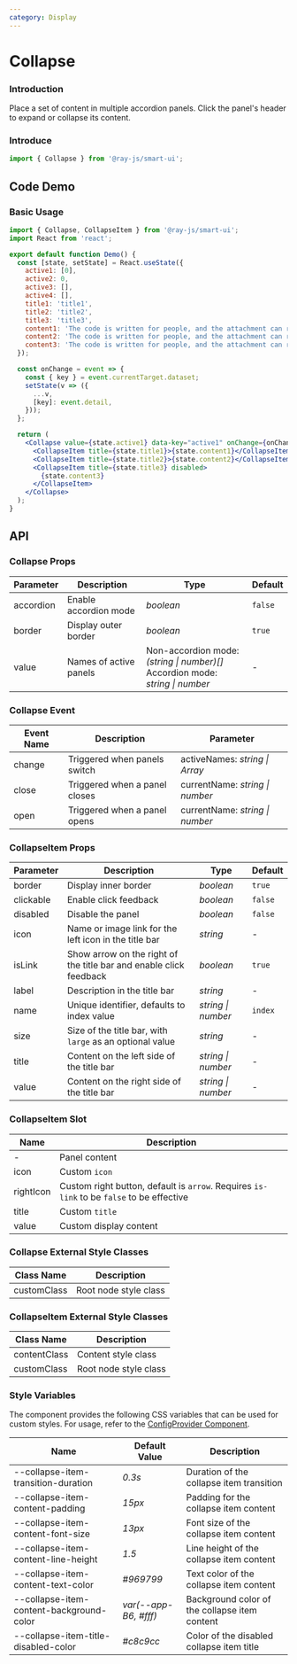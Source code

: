 ```yaml
---
category: Display
---
```


# Collapse

### Introduction

Place a set of content in multiple accordion panels. Click the panel's header to expand or collapse its content.

### Introduce

```jsx
import { Collapse } from '@ray-js/smart-ui';
```

## Code Demo

### Basic Usage

```jsx
import { Collapse, CollapseItem } from '@ray-js/smart-ui';
import React from 'react';

export default function Demo() {
  const [state, setState] = React.useState({
    active1: [0],
    active2: 0,
    active3: [],
    active4: [],
    title1: 'title1',
    title2: 'title2',
    title3: 'title3',
    content1: 'The code is written for people, and the attachment can run on the machine',
    content2: 'The code is written for people, and the attachment can run on the machine',
    content3: 'The code is written for people, and the attachment can run on the machine',
  });

  const onChange = event => {
    const { key } = event.currentTarget.dataset;
    setState(v => ({
      ...v,
      [key]: event.detail,
    }));
  };

  return (
    <Collapse value={state.active1} data-key="active1" onChange={onChange}>
      <CollapseItem title={state.title1}>{state.content1}</CollapseItem>
      <CollapseItem title={state.title2}>{state.content2}</CollapseItem>
      <CollapseItem title={state.title3} disabled>
        {state.content3}
      </CollapseItem>
    </Collapse>
  );
}
```

## API

### Collapse Props

| Parameter | Description             | Type                                                                    | Default |
| --------- | ----------------------- | ----------------------------------------------------------------------- | ------- |
| accordion | Enable accordion mode | _boolean_ | `false` |
| border | Display outer border | _boolean_ | `true` |
| value | Names of active panels | Non-accordion mode: _(string \| number)[]_<br>Accordion mode: _string \| number_ | - |

### Collapse Event

| Event Name | Description               | Parameter                          |
| ---------- | ------------------------- | ---------------------------------- |
| change | Triggered when panels switch | activeNames: _string \| Array_ |
| close | Triggered when a panel closes | currentName: _string \| number_ |
| open | Triggered when a panel opens | currentName: _string \| number_ |

### CollapseItem Props

| Parameter  | Description                                                | Type              | Default |
| ---------- | ---------------------------------------------------------- | ----------------- | ------- |
| border | Display inner border | _boolean_ | `true` |
| clickable | Enable click feedback | _boolean_ | `false` |
| disabled | Disable the panel | _boolean_ | `false` |
| icon | Name or image link for the left icon in the title bar | _string_ | - |
| isLink | Show arrow on the right of the title bar and enable click feedback | _boolean_ | `true` |
| label | Description in the title bar | _string_ | - |
| name | Unique identifier, defaults to index value | _string \| number_ | `index` |
| size | Size of the title bar, with `large` as an optional value | _string_ | - |
| title | Content on the left side of the title bar | _string \| number_ | - |
| value | Content on the right side of the title bar | _string \| number_ | - |

### CollapseItem Slot

| Name        | Description                                                           |
| ----------- | --------------------------------------------------------------------- |
| -           | Panel content                                                         |
| icon | Custom `icon` |
| rightIcon | Custom right button, default is `arrow`. Requires `is-link` to be `false` to be effective |
| title | Custom `title` |
| value | Custom display content |

### Collapse External Style Classes

| Class Name     | Description       |
| -------------- | ----------------- |
| customClass | Root node style class |

### CollapseItem External Style Classes

| Class Name      | Description       |
| --------------- | ----------------- |
| contentClass | Content style class |
| customClass | Root node style class |

### Style Variables

The component provides the following CSS variables that can be used for custom styles. For usage, refer to the [ConfigProvider Component](/material/smartui?comId=config-provider).

| Name                                          | Default Value                                 | Description                                |
| --------------------------------------------- | --------------------------------------------- | ------------------------------------------ |
| --collapse-item-transition-duration           | _0.3s_                                        | Duration of the collapse item transition   |
| --collapse-item-content-padding               | _15px_                                        | Padding for the collapse item content      |
| --collapse-item-content-font-size             | _13px_                                        | Font size of the collapse item content     |
| --collapse-item-content-line-height           | _1.5_                                         | Line height of the collapse item content   |
| --collapse-item-content-text-color            | _#969799_                                     | Text color of the collapse item content    |
| --collapse-item-content-background-color      | _var(--app-B6, #fff)_                         | Background color of the collapse item content |
| --collapse-item-title-disabled-color          | _#c8c9cc_                                     | Color of the disabled collapse item title  |